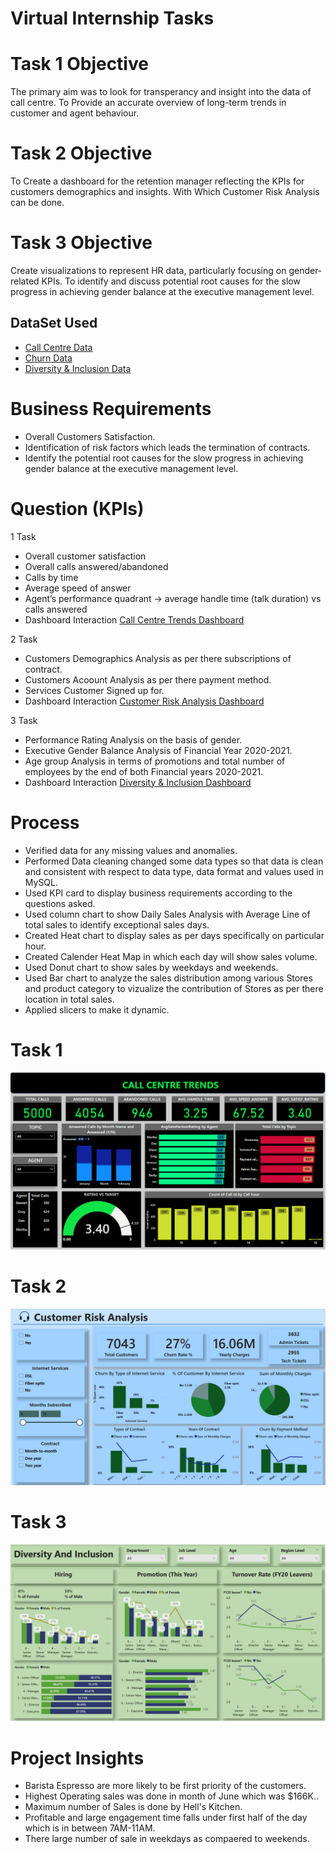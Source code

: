 # Virtual Internship Tasks

# Task 1 Objective
The primary aim was to look for transperancy and insight into the data of call centre. To Provide an accurate overview of long-term trends in customer and agent behaviour.
# Task 2 Objective
To Create a dashboard for the retention manager reflecting the KPIs for customers demographics and insights. With Which Customer Risk Analysis can be done.
# Task 3 Objective
Create visualizations to represent HR data, particularly focusing on gender-related KPIs. To identify and discuss potential root causes for the slow progress in achieving gender balance at the executive management level.

## DataSet Used 
 - <a href="https://github.com/Alazizu6798/PWC--Virtual-Internship-Project/blob/main/01%20Call-Center-Dataset%20-%20Task%201.xlsx">Call Centre Data</a>
 - <a href="https://github.com/Alazizu6798/PWC--Virtual-Internship-Project/blob/main/02%20Churn-Dataset%20-%20Task%202.xlsx">Churn Data</a>
 - <a href="https://github.com/Alazizu6798/PWC--Virtual-Internship-Project/blob/main/03%20Diversity-Inclusion-Dataset%20-%20Task%203.xlsx">Diversity & Inclusion Data</a>
# Business Requirements

- Overall Customers Satisfaction.
- Identification of risk factors which leads the termination of contracts.
- Identify the potential root causes for the slow progress in achieving gender balance at the executive management level.

# Question (KPIs)
1 Task
- Overall customer satisfaction
- Overall calls answered/abandoned
- Calls by time
- Average speed of answer
- Agent’s performance quadrant -> average handle time (talk duration) vs calls answered
- Dashboard Interaction <a href="https://github.com/Alazizu6798/PWC--Virtual-Internship-Project/blob/main/Call%20Centre%20Trends.pbix">Call Centre Trends Dashboard</a>

2 Task
- Customers Demographics Analysis as per there subscriptions of contract.
- Customers Acoount Analysis as per there payment method.
- Services Customer Signed up for.
- Dashboard Interaction <a href="https://github.com/Alazizu6798/PWC--Virtual-Internship-Project/blob/main/Customer%20Risk%20Analysis.pbix">Customer Risk Analysis Dashboard</a>

3 Task
- Performance Rating Analysis on the basis of gender.
- Executive Gender Balance Analysis of Financial Year 2020-2021.
- Age group Analysis in terms of promotions and total number of employees by the end of both Financial years 2020-2021.
- Dashboard Interaction <a href="https://github.com/Alazizu6798/PWC--Virtual-Internship-Project/blob/main/Diversity%20%26%20Inclusion%20Dashboard.pbix">Diversity & Inclusion Dashboard</a>

# Process
- Verified data for any  missing values and anomalies.
- Performed Data cleaning changed some data types so that data is clean and consistent with respect to data type, data format and values used in MySQL.
- Used KPI card to display business requirements according to the questions asked.
- Used column chart to show Daily Sales Analysis with Average Line of total sales to identify exceptional sales days.
- Created Heat chart to display sales as per days specifically on particular hour.
- Created Calender Heat Map in which each day will show sales volume.
- Used Donut chart to show sales by weekdays and weekends.
- Used Bar chart to analyze the sales distribution among various Stores and product category to vizualize the contribution of Stores as per there location in total sales.
- Applied slicers to make it dynamic.

# Task 1
![Screenshot(495)](https://github.com/Alazizu6798/PWC--Virtual-Internship-Project/blob/main/Call%20centre%20Trend.png)

# Task 2
![Screenshot(495)](https://github.com/Alazizu6798/PWC--Virtual-Internship-Project/blob/main/Customer%20Risk%20Analysis.png)

# Task 3
![Screenshot(495)](https://github.com/Alazizu6798/PWC--Virtual-Internship-Project/blob/main/Diversity%20%26%20Inclusion%20Dashboard.png)


# Project Insights 
- Barista Espresso are more likely to be first priority of the customers.
- Highest Operating sales was done in month of June which was $166K..
 - Maximum number of Sales is done by Hell's Kitchen.
 - Profitable and large engagement time falls under first half of the day which is in between 7AM-11AM.
- There large number of sale in weekdays as compaered to weekends.
